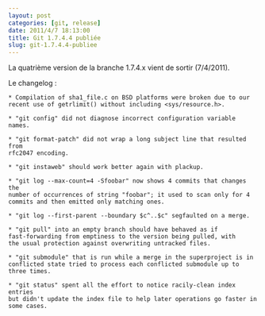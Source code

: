 ```yaml
---
layout: post
categories: [git, release]
date: 2011/4/7 18:13:00
title: Git 1.7.4.4 publiée
slug: git-1.7.4.4-publiee
---
```


La quatrième version de la branche 1.7.4.x vient de sortir (7/4/2011).

Le changelog :

    * Compilation of sha1_file.c on BSD platforms were broken due to our
    recent use of getrlimit() without including <sys/resource.h>.

    * "git config" did not diagnose incorrect configuration variable names.

    * "git format-patch" did not wrap a long subject line that resulted from
    rfc2047 encoding.

    * "git instaweb" should work better again with plackup.

    * "git log --max-count=4 -Sfoobar" now shows 4 commits that changes the
    number of occurrences of string "foobar"; it used to scan only for 4
    commits and then emitted only matching ones.

    * "git log --first-parent --boundary $c^..$c" segfaulted on a merge.

    * "git pull" into an empty branch should have behaved as if
    fast-forwarding from emptiness to the version being pulled, with
    the usual protection against overwriting untracked files.

    * "git submodule" that is run while a merge in the superproject is in
    conflicted state tried to process each conflicted submodule up to
    three times.

    * "git status" spent all the effort to notice racily-clean index entries
    but didn't update the index file to help later operations go faster in
    some cases.
